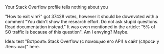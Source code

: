 Your Stack Overflow profile tells nothing about you

"How to exit vim?" got 37428 votes, however it should be downvoted with a comment "You didn't show the research effort. Do not ask stupid questions. Read documentation instead." It was even mentioned in the article: "5% of SO traffic is because of this question".
Am I envying? Maybe.

Idea: test "Встроить Stack Overflow (с помощью его API) в сайт (спроси у Лены как)" here.